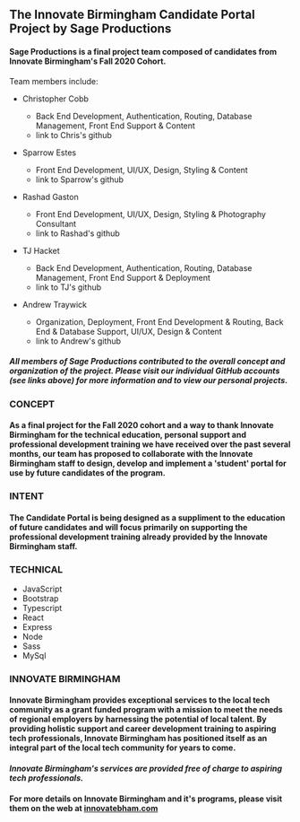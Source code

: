 ## The Innovate Birmingham Candidate Portal Project by Sage Productions
  
  
#### Sage Productions is a final project team composed of candidates from Innovate Birmingham's Fall 2020 Cohort. 
Team members include:
  
- Christopher Cobb
    - Back End Development, Authentication, Routing, Database Management, Front End Support & Content
    - link to Chris's github
  
- Sparrow Estes
    - Front End Development, UI/UX, Design, Styling & Content
    - link to Sparrow's github
  
- Rashad Gaston
    - Front End Development, UI/UX, Design, Styling & Photography Consultant
    - link to Rashad's github
  
- TJ Hacket
    - Back End Development, Authentication, Routing, Database Management, Front End Support & Deployment
    - link to TJ's github
  
- Andrew Traywick
    - Organization, Deployment, Front End Development & Routing, Back End & Database Support, UI/UX, Design & Content
    - link to Andrew's github
  
##### All members of Sage Productions contributed to the overall concept and organization of the project. Please visit our individual GitHub accounts (see links above) for more information and to view our personal projects.  
  
  
### CONCEPT
#### As a final project for the Fall 2020 cohort and a way to thank Innovate Birmingham for the technical education, personal support and professional development training we have received over the past several months, our team has proposed to collaborate with the Innovate Birmingham staff to design, develop and implement a 'student' portal for use by future candidates of the program.  
  
  
### INTENT
#### The Candidate Portal is being designed as a suppliment to the education of future candidates and will focus primarily on supporting the professional development training already provided by the Innovate Birmingham staff.  
  
  
### TECHNICAL
- JavaScript
- Bootstrap
- Typescript
- React
- Express
- Node
- Sass
- MySql  
  
  
### INNOVATE BIRMINGHAM
#### Innovate Birmingham provides exceptional services to the local tech community as a grant funded program with a mission to meet the needs of regional employers by harnessing the potential of local talent. By providing holistic support and career development training to aspiring tech professionals, Innovate Birmingham has positioned itself as an integral part of the local tech community for years to come.
  
#### *Innovate Birmingham's services are provided free of charge to aspiring tech professionals.*
  
#### For more details on Innovate Birmingham and it's programs, please visit them on the web at [innovatebham.com](https://www.innovatebham.com/)  
  